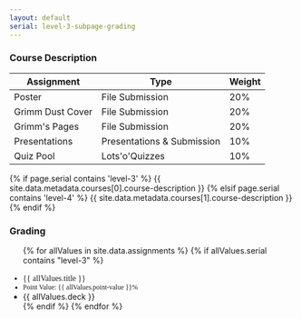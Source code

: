 ```yaml
---
layout: default
serial: level-3-subpage-grading
---
```

### Course Description

<table class="rubric">
	<thead>
	<tr>
	<th>Assignment</th>
	<th class="column-2">Type</th>
	<th class="column-3">Weight</th>
	</tr>
	</thead>
	<tbody>
	<tr><td>Poster</td><td class="column-2">File Submission</td><td class="column-3">20%</td></tr>
	<tr><td>Grimm Dust Cover</td><td class="column-2">File Submission</td><td class="column-3">20%</td></tr>
	<tr><td>Grimm's Pages</td><td class="column-2">File Submission</td><td class="column-3">20%</td></tr>
	<tr><td>Presentations</td><td class="column-2">Presentations & Submission</td><td class="column-3">10%</td></tr>
	<tr><td>Quiz Pool</td><td class="column-2">Lots'o'Quizzes</td><td class="column-3">10%</td></tr>
	</tbody>
</table>

<div>
	{% if page.serial contains 'level-3' %}
		{{ site.data.metadata.courses[0].course-description }}
	{% elsif page.serial contains 'level-4' %}
		{{ site.data.metadata.courses[1].course-description }}
	{% endif %}
</div>

### Grading
<ul>
{% for allValues in site.data.assignments %}
	{% if allValues.serial contains "level-3" %} 
	<li style="font-family: 'FiraSans-Medium'; margin-top: 1rem;">{{ allValues.title }}</li>
	<li style="font-family: 'FiraSans-MediumItalic'; font-size: 0.75rem;">Point Value: {{ allValues.point-value }}%</li>
	<li style="">{{ allValues.deck }}</li>
	{% endif %}
{% endfor %}
</ul>

